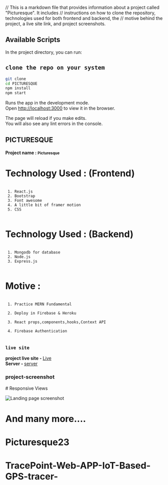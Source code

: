 // This is a markdown file that provides information about a project called "Picturesque". It includes
// instructions on how to clone the repository, technologies used for both frontend and backend, the
// motive behind the project, a live site link, and project screenshots.

## Available Scripts

In the project directory, you can run:

## `clone the repo on your system`
```bash
git clone
cd PICTURESQUE
npm install
npm start
```
Runs the app in the development mode.\
Open [http://localhost:3000](http://localhost:3000) to view it in the browser.

The page will reload if you make edits.\
You will also see any lint errors in the console.

## PICTURESQUE

<h4>Project name :  <small>Picturesque</small></h4>


 
 # Technology Used : (Frontend) 
 
```
 
 1. React.js 
 2. Bootstrap 
 3. Font awesome
 4. A little bit of framer motion
 5. CSS
 
``` 
# Technology Used : (Backend) 
 
```
 
 1. Mongodb for database 
 2. Node.js 
 3. Express.js 
 
```
 
# Motive : 

 
```
 
 1. Practice MERN Fundamental 

 2. Deploy in Firebase & Heroku 

 3. React props,components,hooks,Context API 

 4. Firebase Authentication 
 
```
 
### `live site` 
<strong>project live site - </strong> <a href="https://picturesque-cad49.web.app/">Live</a> <br/>
<strong>Server - </strong> <a href="https://photograpy-backend.onrender.com/getNewServices">server</a>

<h3>project-screenshot</h3>
<!-- 
https://i.ibb.co/vqVSJL1/Screenshot-178.png
 -->
 # Responsive Views
 
![Landing page screenshot](https://i.ibb.co/6Xp7dsD/Fire-Shot-Capture-017-Multi-Device-Website-Mockup-Generator-techsini-com.png)
 
# And many more.... 
 
# Picturesque23
# TracePoint-Web-APP-IoT-Based-GPS-tracer-
